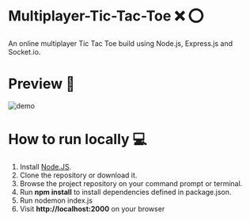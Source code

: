 # Multiplayer-Tic-Tac-Toe ❌ ⭕

An online multiplayer Tic Tac Toe build using Node.js, Express.js and Socket.io.


# Preview :rocket:

![demo](https://github.com/pranjalibajpai/Multiplayer-Tic-Tac-Toe/blob/master/demo-game.gif)
  
  
# How to run locally :computer:

1. Install [Node.JS](http://nodejs.org/).  
2. Clone the repository or download it.
3. Browse the project repository on your command prompt or terminal.
4. Run **npm install** to install dependencies defined in package.json.
5. Run nodemon index.js
6. Visit **http://localhost:2000** on your browser
